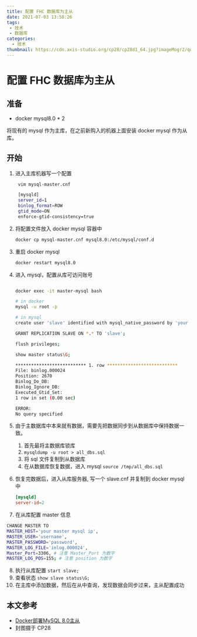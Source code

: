 ```yaml
---
title: 配置 FHC 数据库为主从
date: 2021-07-03 13:58:26
tags:
 - 技术
 - 数据库
categories:
  - 技术
thumbnail: https://cdn.axis-studio.org/cp28/cp28d1_64.jpg?imageMogr2/quality/50
---
```


# 配置 FHC 数据库为主从

## 准备

- docker mysql8.0 * 2

将现有的 mysql 作为主库，在之前新购入的机器上面安装 docker mysql 作为从库。

## 开始

1. 进入主库机器写一个配置

   ```bash
    vim mysql-master.cnf

    [mysqld]
    server_id=1
    binlog_format=ROW
    gtid_mode=ON
    enforce-gtid-consistency=true
   ```

2. 将配置文件放入 docker mysql 容器中

    ```bash
    docker cp mysql-master.cnf mysql8.0:/etc/mysql/conf.d
    ```

3. 重启 docker mysql

    ```bash
    docker restart mysql8.0
    ```

4. 进入 mysql，配置从库可访问账号

    ```bash

    docker exec -it master-mysql bash

    # in docker
    mysql -u root -p

    # in mysql
    create user 'slave' identified with mysql_native_password by 'your pwd';

    GRANT REPLICATION SLAVE ON *.* TO 'slave';

    flush privileges;

    show master status\G;

    *************************** 1. row ***************************
    File: binlog.000024
    Position: 2670
    Binlog_Do_DB:
    Binlog_Ignore_DB:
    Executed_Gtid_Set:
    1 row in set (0.00 sec)

    ERROR:
    No query specified
    ```

5. 由于主数据库中本来就有数据，需要先把数据同步到从数据库中保持数据一致。
   1. 首先最将主数据库锁库
   2. `mysqldump -u root > all_dbs.sql`
   3. 将 sql 文件复制到从数据库
   4. 在从数据库恢复数据，进入 mysql `source /tmp/all_dbs.sql`

6. 恢复完数据后，进入从库服务器, 写一个 slave.cnf 并复制到 docker mysql 中

    ```conf
    [mysqld]
    server-id=2
    ```
7. 在从库配置 master 信息
   
  ```bash
  CHANGE MASTER TO
  MASTER_HOST='your master mysql ip',
  MASTER_USER='username',
  MASTER_PASSWORD='password',
  MASTER_LOG_FILE='inlog.000024',
  Master_Port=3306, # 注意 Master_Port 为数字
  MASTER_LOG_POS=155; # 注意 position 为数字
  ```
8. 执行从库配置 `start slave;`
9. 查看状态 `show slave status\G;`
10. 在主库中添加数据，然后在从中查询，发现数据会同步过来，主从配置成功

## 本文参考

- [Docker部署MySQL 8.0主从](https://blog.csdn.net/u012295261/article/details/88017068)
- 封图摄于 CP28
